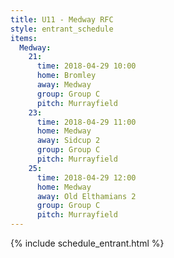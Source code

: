 ```yaml
---
title: U11 - Medway RFC
style: entrant_schedule
items:
  Medway:
    21:
      time: 2018-04-29 10:00
      home: Bromley
      away: Medway
      group: Group C
      pitch: Murrayfield
    23:
      time: 2018-04-29 11:00
      home: Medway
      away: Sidcup 2
      group: Group C
      pitch: Murrayfield
    25:
      time: 2018-04-29 12:00
      home: Medway
      away: Old Elthamians 2
      group: Group C
      pitch: Murrayfield
---
```


{% include schedule_entrant.html %}
